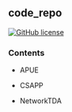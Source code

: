 ## code_repo

[![GitHub license](https://img.shields.io/badge/licence-MIT-green)](https://github.com/pusidun/code_repo/blob/master/LICENSE)


### Contents

- APUE

- CSAPP

- NetworkTDA